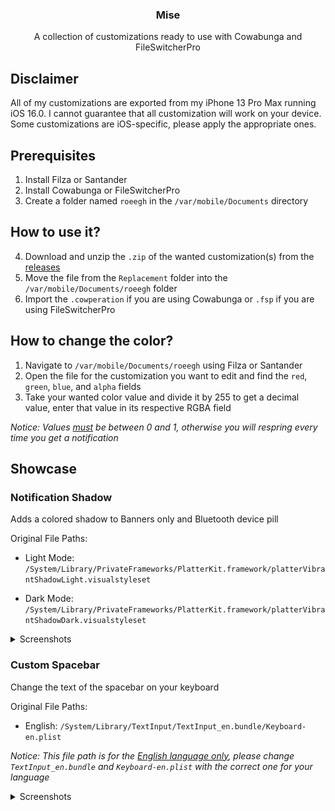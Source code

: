 <div align="center">
  <h3 align="center">Mise</h3>
  <p align="center">
    A collection of customizations ready to use with Cowabunga and FileSwitcherPro
  </p>
</div>

## Disclaimer

All of my customizations are exported from my iPhone 13 Pro Max running iOS 16.0. I cannot guarantee that all customization will work on your device. Some customizations are iOS-specific, please apply the appropriate ones.

## Prerequisites

1. Install Filza or Santander
2. Install Cowabunga or FileSwitcherPro
3. Create a folder named `roeegh` in the `/var/mobile/Documents` directory

## How to use it?

4. Download and unzip the `.zip` of the wanted customization(s) from the [releases](https://github.com/roeegh/Mise/releases/latest)
5. Move the file from the `Replacement` folder into the `/var/mobile/Documents/roeegh` folder
6. Import the `.cowperation` if you are using Cowabunga or `.fsp` if you are using FileSwitcherPro

## How to change the color?

1. Navigate to `/var/mobile/Documents/roeegh` using Filza or Santander
2. Open the file for the customization you want to edit and find the `red`, `green`, `blue`, and `alpha` fields
3. Take your wanted color value and divide it by 255 to get a decimal value, enter that value in its respective RGBA field

_Notice: Values <ins>*must*</ins> be between 0 and 1, otherwise you will respring every time you get a notification_

## Showcase

### Notification Shadow

Adds a colored shadow to Banners only and Bluetooth device pill

Original File Paths:

-   Light Mode: `/System/Library/PrivateFrameworks/PlatterKit.framework/platterVibrantShadowLight.visualstyleset`

-   Dark Mode: `/System/Library/PrivateFrameworks/PlatterKit.framework/platterVibrantShadowDark.visualstyleset`

<details><summary>Screenshots</summary>

|                                Light Mode                                 |                                Dark Mode                                 |
| :-----------------------------------------------------------------------: | :----------------------------------------------------------------------: |
| ![](</Notification Shadow/Images/Notification Shadow Banner (Light).png>) | ![](</Notification Shadow/Images/Notification Shadow Banner (Dark).png>) |
|  ![](</Notification Shadow/Images/Notification Shadow Pill (Light).png>)  |  ![](</Notification Shadow/Images/Notification Shadow Pill (Dark).png>)  |

</details>

### Custom Spacebar

Change the text of the spacebar on your keyboard

Original File Paths:

-   English: `/System/Library/TextInput/TextInput_en.bundle/Keyboard-en.plist`

_Notice: This file path is for the <ins>English language only</ins>, please change `TextInput_en.bundle` and `Keyboard-en.plist` with the correct one for your language_

<details><summary>Screenshots</summary>

|                                Light Mode                                |                                Dark Mode                                |
| :----------------------------------------------------------------------: | :---------------------------------------------------------------------: |
| ![](</Custom%20Spacebar/Images/Custom%20Spacebar%20Text%20(Light).png>)  | ![](</Custom%20Spacebar/Images/Custom%20Spacebar%20Text%20(Dark).png>)  |
| ![](</Custom%20Spacebar/Images/Custom%20Spacebar%20Emoji%20(Light).png>) | ![](</Custom%20Spacebar/Images/Custom%20Spacebar%20Emoji%20(Dark).png>) |

</details>
